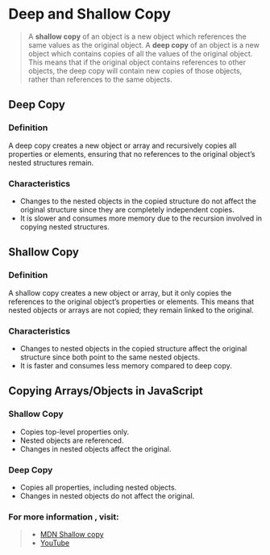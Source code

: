 # Deep and Shallow Copy

> A **shallow copy** of an object is a new object which references the same values as the original object. A **deep copy** of an object is a new object which contains copies of all the values of the original object. This means that if the original object contains references to other objects, the deep copy will contain new copies of those objects, rather than references to the same objects.

## Deep Copy

### Definition
A deep copy creates a new object or array and recursively copies all properties or elements, ensuring that no references to the original object’s nested structures remain.

### Characteristics
- Changes to the nested objects in the copied structure do not affect the original structure since they are completely independent copies.
- It is slower and consumes more memory due to the recursion involved in copying nested structures.

## Shallow Copy

### Definition
A shallow copy creates a new object or array, but it only copies the references to the original object’s properties or elements. This means that nested objects or arrays are not copied; they remain linked to the original.

### Characteristics
- Changes to nested objects in the copied structure affect the original structure since both point to the same nested objects.
- It is faster and consumes less memory compared to deep copy.




## Copying Arrays/Objects in JavaScript

### Shallow Copy
- Copies top-level properties only.
- Nested objects are referenced.
- Changes in nested objects affect the original.

### Deep Copy
- Copies all properties, including nested objects.
- Changes in nested objects do not affect the original.


### For more information , visit: 
> - [MDN Shallow copy](https://developer.mozilla.org/en-US/docs/Glossary/Shallow_copy)
> - [YouTube](https://www.youtube.com/watch?v=l_YFa0SKqtY&list=PLfEr2kn3s-br9ZFmejfLhAgMbGgbpdof8&index=64&pp=iAQB)